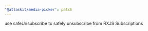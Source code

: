 ```yaml
---
'@atlaskit/media-picker': patch
---
```


use safeUnsubscribe to safely unsubscribe from RXJS Subscriptions
